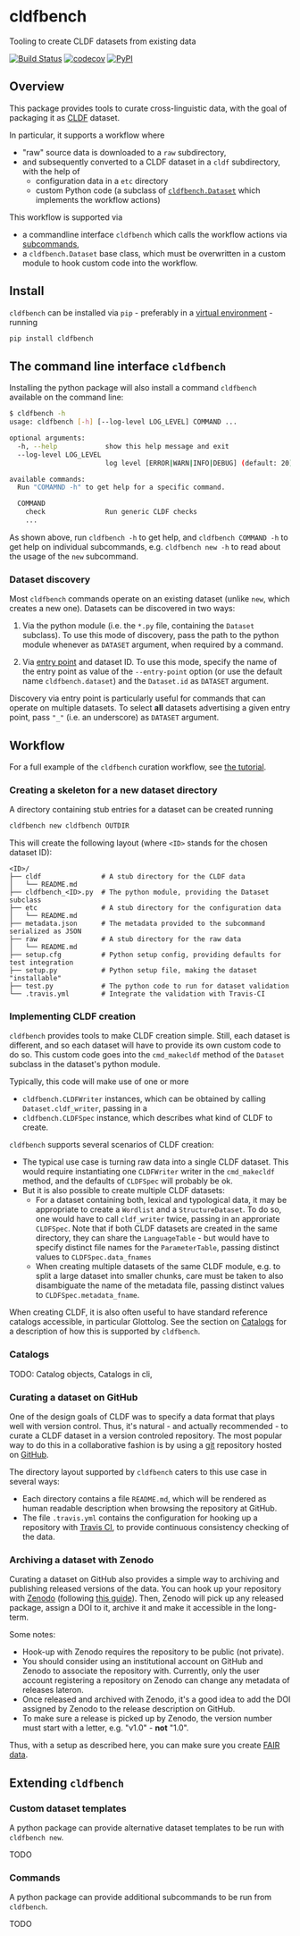 # cldfbench
Tooling to create CLDF datasets from existing data

[![Build Status](https://travis-ci.org/cldf/cldfbench.svg?branch=master)](https://travis-ci.org/cldf/cldfbench)
[![codecov](https://codecov.io/gh/cldf/cldfbench/branch/master/graph/badge.svg)](https://codecov.io/gh/cldf/cldfbench)
[![PyPI](https://img.shields.io/pypi/v/cldfbench.svg)](https://pypi.org/project/cldfbench)


## Overview

This package provides tools to curate cross-linguistic data, with the goal of
packaging it as [CLDF](https://cldf.clld.org) dataset.

In particular, it supports a workflow where 
- "raw" source data is downloaded to a `raw` subdirectory,
- and subsequently converted to a CLDF dataset in a `cldf` subdirectory, with the help of
  - configuration data in a `etc` directory
  - custom Python code (a subclass of [`cldfbench.Dataset`](src/cldfbench/dataset.py) which implements the workflow actions)

This workflow is supported via
- a commandline interface `cldfbench` which calls the workflow actions via [subcommands](src/cldfbench/commands),
- a `cldfbench.Dataset` base class, which must be overwritten in a custom module
  to hook custom code into the workflow.


## Install

`cldfbench` can be installed via `pip` - preferably in a 
[virtual environment](https://packaging.python.org/guides/installing-using-pip-and-virtual-environments/) - running
```bash
pip install cldfbench
```


## The command line interface `cldfbench`

Installing the python package will also install a command `cldfbench` available on
the command line:
```bash
$ cldfbench -h
usage: cldfbench [-h] [--log-level LOG_LEVEL] COMMAND ...

optional arguments:
  -h, --help            show this help message and exit
  --log-level LOG_LEVEL
                        log level [ERROR|WARN|INFO|DEBUG] (default: 20)

available commands:
  Run "COMAMND -h" to get help for a specific command.

  COMMAND
    check               Run generic CLDF checks
    ...
```

As shown above, run `cldfbench -h` to get help, and `cldfbench COMMAND -h` to get
help on individual subcommands, e.g. `cldfbench new -h` to read about the usage
of the `new` subcommand.


### Dataset discovery

Most `cldfbench` commands operate on an existing dataset (unlike `new`, which
creates a new one). Datasets can be discovered in two ways:

1. Via the python module (i.e. the `*.py` file, containing the `Dataset` subclass).
   To use this mode of discovery, pass the path to the python module whenever
   as `DATASET` argument, when required by a command.

2. Via [entry point](https://packaging.python.org/specifications/entry-points/) and
   dataset ID. To use this mode, specify the name of the entry point as value of
   the `--entry-point` option (or use the default name `cldfbench.dataset`) and
   the `Dataset.id` as `DATASET` argument.

Discovery via entry point is particularly useful for commands that can operate
on multiple datasets. To select **all** datasets advertising a given entry point,
pass `"_"` (i.e. an underscore) as `DATASET` argument.


## Workflow

For a full example of the `cldfbench` curation workflow, see [the tutorial](doc/tutorial.md).


### Creating a skeleton for a new dataset directory

A directory containing stub entries for a dataset can be created running

```bash
cldfbench new cldfbench OUTDIR
```

This will create the following layout (where `<ID>` stands for the chosen dataset ID):
```
<ID>/
├── cldf               # A stub directory for the CLDF data
│   └── README.md
├── cldfbench_<ID>.py  # The python module, providing the Dataset subclass
├── etc                # A stub directory for the configuration data
│   └── README.md
├── metadata.json      # The metadata provided to the subcommand serialized as JSON
├── raw                # A stub directory for the raw data
│   └── README.md
├── setup.cfg          # Python setup config, providing defaults for test integration
├── setup.py           # Python setup file, making the dataset "installable" 
├── test.py            # The python code to run for dataset validation
└── .travis.yml        # Integrate the validation with Travis-CI
```


### Implementing CLDF creation

`cldfbench` provides tools to make CLDF creation simple. Still, each dataset is
different, and so each dataset will have to provide its own custom code to do so.
This custom code goes into the `cmd_makecldf` method of the `Dataset` subclass in
the dataset's python module.

Typically, this code will make use of one or more
- `cldfbench.CLDFWriter` instances, which can be obtained by calling `Dataset.cldf_writer`, passing in a
- `cldfbench.CLDFSpec` instance, which describes what kind of CLDF to create.

`cldfbench` supports several scenarios of CLDF creation:
- The typical use case is turning raw data into a single CLDF dataset. This would
  require instantiating one `CLDFWriter` writer in the `cmd_makecldf` method, and
  the defaults of `CLDFSpec` will probably be ok.
- But it is also possible to create multiple CLDF datasets:
  - For a dataset containing both, lexical and typological data, it may be appropriate
    to create a `Ẁordlist` and a `StructureDataset`. To do so, one would have to
    call `cldf_writer` twice, passing in an approriate `CLDFSpec`. Note that if
    both CLDF datasets are created in the same directory, they can share the
    `LanguageTable` - but would have to specify distinct file names for the
    `ParameterTable`, passing distinct values to `CLDFSpec.data_fnames`
  - When creating multiple datasets of the same CLDF module, e.g. to split a large  dataset into smaller chunks, care must be taken to also disambiguate the name
    of the metadata file, passing distinct values to `CLDFSpec.metadata_fname`.

When creating CLDF, it is also often useful to have standard reference catalogs
accessible, in particular Glottolog. See the section on [Catalogs](#catalogs) for
a description of how this is supported by `cldfbench`.


### Catalogs

TODO: Catalog objects, Catalogs in cli,


### Curating a dataset on GitHub

One of the design goals of CLDF was to specify a data format that plays well with
version control. Thus, it's natural - and actually recommended - to curate a CLDF
dataset in a version controled repository. The most popular way to do this in a
collaborative fashion is by using a [git](https://git-scm.com/) repository hosted on 
[GitHub](https://github.com).

The directory layout supported by `cldfbench` caters to this use case in several ways:
- Each directory contains a file `README.md`, which will be rendered as human readable
  description when browsing the repository at GitHub.
- The file `.travis.yml` contains the configuration for hooking up a repository with
  [Travis CI](https://www.travis-ci.org/), to provide continuous consistency checking
  of the data.


### Archiving a dataset with Zenodo

Curating a dataset on GitHub also provides a simple way to archiving and publishing
released versions of the data. You can hook up your repository with [Zenodo](https://zenodo.org) (following [this guide](https://guides.github.com/activities/citable-code/)). Then, Zenodo will pick up any released package, assign a DOI to it, archive it and
make it accessible in the long-term.

Some notes:
- Hook-up with Zenodo requires the repository to be public (not private).
- You should consider using an institutional account on GitHub and Zenodo to associate the repository with. Currently, only the user account registering a repository on Zenodo can change any metadata of releases lateron.
- Once released and archived with Zenodo, it's a good idea to add the DOI assigned by Zenodo to the release description on GitHub.
- To make sure a release is picked up by Zenodo, the version number must start with a letter, e.g. "v1.0" - **not** "1.0".

Thus, with a setup as described here, you can make sure you create [FAIR data](https://en.wikipedia.org/wiki/FAIR_data).


## Extending `cldfbench`

### Custom dataset templates

A python package can provide alternative dataset templates to be run with `cldfbench new`.

TODO


### Commands

A python package can provide additional subcommands to be run from `cldfbench`.

TODO
